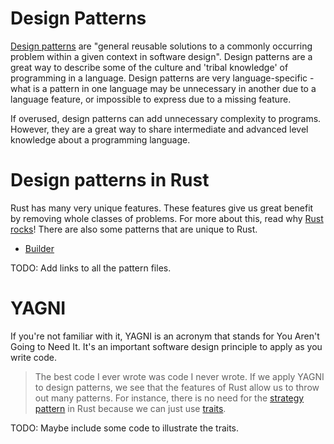 # Design Patterns

[Design patterns](https://en.wikipedia.org/wiki/Software_design_pattern) are "general reusable solutions to a commonly occurring problem within a given context in software design". Design patterns are a great way to describe some of the culture and 'tribal knowledge' of programming in a language. Design patterns are very language-specific - what is a pattern in one language may be unnecessary in another due to a language feature, or impossible to express due to a missing feature.

If overused, design patterns can add unnecessary complexity to programs. However, they are a great way to share intermediate and advanced level knowledge about a programming language.

# Design patterns in Rust

Rust has many very unique features. These features give us great benefit by removing whole classes of problems. For more about this, read why [Rust rocks](/rust_rocks.md)! There are also some patterns that are unique to Rust.

- [Builder](patterns/builder.md)

TODO: Add links to all the pattern files.

# YAGNI

If you're not familiar with it, YAGNI is an acronym that stands for You Aren't Going to Need It. It's an important software design principle to apply as you write code.

> The best code I ever wrote was code I never wrote.
If we apply YAGNI to design patterns, we see that the features of Rust allow us to throw out many patterns. For instance, there is no need for the [strategy pattern](https://en.wikipedia.org/wiki/Strategy_pattern) in Rust because we can just use [traits](https://doc.rust-lang.org/book/traits.html).

TODO: Maybe include some code to illustrate the traits.
